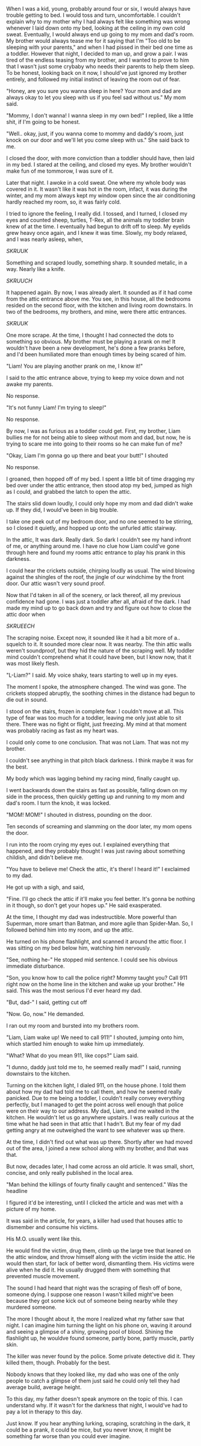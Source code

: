 When I was a kid, young, probably around four or six, I would always have trouble getting to bed. I would toss and turn, uncomfortable. I couldn't explain why to my mother why I had always felt like something was wrong whenever I laid down onto my bed, looking at the ceiling in my own cold sweat. Eventually, I would always end up going to my mom and dad's room. My brother would always tease me for it saying that I'm "Too old to be sleeping with your parents," and when I had pissed in their bed one time as a toddler. However that night, I decided to man up, and grow a pair. I was tired of the endless teasing from my brother, and I wanted to prove to him that I wasn't just some crybaby who needs their parents to help them sleep. To be honest, looking back on it now, I should've just ignored my brother entirely, and followed my initial instinct of leaving the room out of fear. 

"Honey, are you sure you wanna sleep in here? Your mom and dad are always okay to let you sleep with us if you feel sad without us." My mom said.

"Mommy, I don't wanna! I wanna sleep in my own bed!" I replied, like a little shit, if I'm going to be honest.

"Well.. okay, just, if you wanna come to mommy and daddy's room, just knock on our door and we'll let you come sleep with us." She said back to me.

I closed the door, with more conviction than a toddler should have, then laid in my bed. I stared at the ceiling, and closed my eyes. My brother wouldn't make fun of me tommorow, I was sure of it.

Later that night. I awoke in a cold sweat. One where my whole body was covered in it. It wasn't like it was hot in the room, infact, it was during the winter, and my mom always kept my window open since the air conditioning hardly reached my room, so, it was fairly cold. 

I tried to ignore the feeling, I really did. I tossed, and I turned, I closed my eyes and counted sheep, turtles, T-Rex, all the animals my toddler brain knew of at the time. I eventually had begun to drift off to sleep. My eyelids grew heavy once again, and I knew it was time. Slowly, my body relaxed, and I was nearly asleep, when,

*SKRUUK*

Something and scraped loudly, something sharp. It sounded metalic, in a way. Nearly like a knife. 

*SKRUUCH*

It happened again. By now, I was already alert. It sounded as if it had come from the attic entrance above me. You see, in this house, all the bedrooms resided on the second floor, with the kitchen and living room downstairs. In two of the bedrooms, my brothers, and mine, were there attic entrances. 

*SKRUUK* 

One more scrape. At the time, I thought I had connected the dots to something so obvious. My brother must be playing a prank on me! It wouldn't have been a new development, he's done a few pranks before, and I'd been humiliated more than enough times by being scared of him.

"Liam! You are playing another prank on me, I know it!" 

I said to the attic entrance above, trying to keep my voice down and not awake my parents.

No response.

"It's not funny Liam! I'm trying to sleep!"

No response.

By now, I was as furious as a toddler could get. First, my brother, Liam bullies me for not being able to sleep without mom and dad, but now, he is trying to scare me into going to their rooms so he can make fun of me? 

"Okay, Liam I'm gonna go up there and beat your butt!" I shouted

No response.

I groaned, then hopped off of my bed. I spent a little bit of time dragging my bed over under the attic entrance, then stood atop my bed, jumped as high as I could, and grabbed the latch to open the attic.

The stairs slid down loudly, I could only hope my mom and dad didn't wake up. If they did, I would've been in big trouble.

I take one peek out of my bedroom door, and no one seemed to be stirring, so I closed it quietly, and hopped up onto the unfurled attic stairway.

In the attic, It was dark. Really dark. So dark I couldn't see my hand infront of me, or anything around me. I have no clue how Liam could've gone through here and found my rooms attic entrance to play his prank in this darkness. 

I could hear the crickets outside, chirping loudly as usual. The wind blowing against the shingles of the roof, the jingle of our windchime by the front door. Our attic wasn't very sound proof.

Now that I'd taken in all of the scenery, or lack thereof, all my previous confidence had gone. I was just a toddler after all, afraid of the dark. I had made my mind up to go back down and try and figure out how to close the attic door when

*SKRUEECH*

The scraping noise. Except now, it sounded like it had a bit more of a.. squelch to it. It sounded more clear now. It was nearby. The thin attic walls weren't soundproof, but they hid the nature of the scraping well. My toddler mind couldn't comprehend what it could have been, but I know now, that it was most likely flesh. 

"L-Liam?" I said. My voice shaky, tears starting to well up in my eyes.

The moment I spoke, the atmosphere changed. The wind was gone. The crickets stopped abruptly, the soothing chimes in the distance had begun to die out in sound. 

I stood on the stairs, frozen in complete fear. I couldn't move at all. This type of fear was too much for a toddler, leaving me only just able to sit there. There was no fight or flight, just freezing. My mind at that moment was probably racing as fast as my heart was.

I could only come to one conclusion. That was not Liam. That was not my brother. 

I couldn't see anything in that pitch black darkness. I think maybe it was for the best. 

My body which was lagging behind my racing mind, finally caught up. 

I went backwards down the stairs as fast as possible, falling down on my side in the process, then quickly getting up and running to my mom and dad's room. I turn the knob, it was locked. 

"MOM! MOM!" I shouted in distress, pounding on the door.

Ten seconds of screaming and slamming on the door later, my mom opens the door.

I run into the room crying my eyes out. I explained everything that happened, and they probably thought I was just raving about something childish, and didn't believe me. 

"You have to believe me! Check the attic, it's there! I heard it!" I exclaimed to my dad.

He got up with a sigh, and said,

"Fine. I'll go check the attic if it'll make you feel better. It's gonna be nothing in it though, so don't get your hopes up." He said exasperated.

At the time, I thought my dad was indestructible. More powerful than Superman, more smart than Batman, and more agile than Spider-Man. So, I followed behind him into my room, and up the attic.

He turned on his phone flashlight, and scanned it around the attic floor. I was sitting on my bed below him, watching him nervously.

"See, nothing he-" He stopped mid sentence. I could see his obvious immediate disturbance.

"Son, you know how to call the police right? Mommy taught you? Call 911 right now on the home line in the kitchen and wake up your brother." He said. This was the most serious I'd ever heard my dad.

"But, dad-" I said, getting cut off

"Now. Go, now." He demanded.

I ran out my room and bursted into my brothers room. 

"Liam, Liam wake up! We need to call 911!" I shouted, jumping onto him, which startled him enough to wake him up immediately.

"What? What do you mean 911, like cops?" Liam said.

"I dunno, daddy just told me to, he seemed really mad!" I said, running downstairs to the kitchen.

Turning on the kitchen light, I dialed 911, on the house phone. I told them about how my dad had told me to call them, and how he seemed really panicked. Due to me being a toddler, I couldn't really convey everything perfectly, but I managed to get the point across well enough that police were on their way to our address. My dad, Liam, and me waited in the kitchen. He wouldn't let us go anywhere upstairs. I was really curious at the time what he had seen in that attic that I hadn't. But my fear of my dad getting angry at me outweighed the want to see whatever was up there.

At the time, I didn't find out what was up there. Shortly after we had moved out of the area, I joined a new school along with my brother, and that was that.

But now, decades later, I had come across an old  article. It was small, short, concise, and only really published in the local area. 

"Man behind the killings of fourty finally caught and sentenced." Was the headline 

I figured it'd be interesting, until I clicked the article and was met with a picture of my home. 

It was said in the article, for years, a killer had used that houses attic to dismember and consume his victims.

His M.O. usually went like this.

He would find the victim, drug them, climb up the large tree that leaned on the attic window, and throw himself along with the victim inside the attic. He would then start, for lack of better word, dismantling them. His victims were alive when he did it. He usually drugged them with something that prevented muscle movement.

The sound I had heard that night was the scraping of flesh off of bone, someone dying. I suppose one reason I wasn't killed might've been because they got some kick out of someone being nearby while they murdered someone.

The more I thought about it, the more I realized what my father saw that night. I can imagine him turning the light on his phone on, waving it around and seeing a glimpse of a shiny, growing pool of blood. Shining the flashlight up, he wouldve found someone, partly bone, partly muscle, partly skin. 

The killer was never found by the police. Some private detective did it. They killed them, though. Probably for the best.

Nobody knows that they looked like, my dad who was one of the only people to catch a glimpse of them just said he could only tell they had average build, average height. 

To this day, my father doesn't speak anymore on the topic of this. I can understand why. If it wasn't for the darkness that night, I would've had to pay a lot in therapy to this day.

Just know. If you hear anything lurking, scraping, scratching in the dark, it could be a prank, it could be mice, but you never know, it might be something far worse than you could ever imagine.